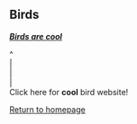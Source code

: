 ## Birds

***[Birds are cool](https://en.wikipedia.org/wiki/Bird)***

^\
|\
|\
|\
Click here for **cool** bird website!

[Return to homepage](README.md)
